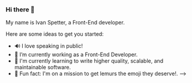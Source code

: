 ### Hi there 👋

My name is Ivan Spetter, a Front-End developer.

Here are some ideas to get you started:

- 🔊 I love speaking in public!
- 🔭 I’m currently working as a Front-End Developer.
- 🌱 I'm currently learning to write higher quality, scalable, and maintainable software.
- 🐒 Fun fact: I'm on a mission to get lemurs the emoji they deserve!.
-->
